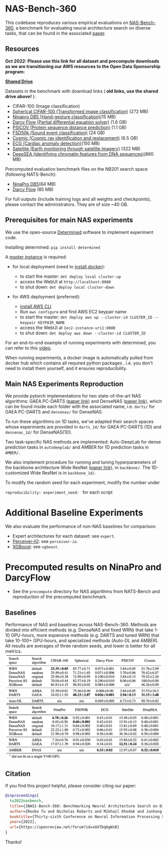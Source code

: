 # NAS-Bench-360

This codebase reproduces various empirical evaluations on [NAS-Bench-360](https://nb360.ml.cmu.edu/), a benchmark for evaluating neural architecture search on diverse tasks, that can be found in the associated [paper](https://arxiv.org/abs/2110.05668).

## Resources 
<b> Oct 2022: Please use this link for all dataset and precompute downloads as we are transitioning our AWS resources to the Open Data Sponsorship program:

[Shared Drive](https://drive.google.com/drive/folders/1OOp6UrCiP79mTIkCrUdjjHWDo8K0bJUw)  

</b>

Datasets in the benchmark with download links (<b> old links, use the shared drive above! </b>):
- CIFAR-100 (Image classification)
- [Spherical CIFAR-100 (Transformed image classification)](https://pde-xd.s3.amazonaws.com/spherical/s2_cifar100.gz) (272 MB)
- [Ninapro DB5 (Hand-gesture classification)](https://pde-xd.s3.amazonaws.com/ninapro/ninapro_train.npy)(15 MB)
- [Darcy Flow (Partial differential equation solver)](https://pde-xd.s3.amazonaws.com/piececonst_r421_N1024_smooth1.mat) (1.6 GB) 
- [PSICOV (Protein sequence distance prediction)](https://pde-xd.s3.amazonaws.com/protein.zip) (1.1 GB)
- [FSD50k (Sound event classification)](https://pde-xd.s3.amazonaws.com/audio/audio.zip) (24 GB)
- [Cosmic (Cosmic ray identification and replacement)](https://pde-xd.s3.amazonaws.com/cosmic/deepCR.ACS-WFC.train.tar) (6.5 GB)
- [ECG (Cardiac anomaly detection)](https://pde-xd.s3.amazonaws.com/ECG/challenge2017.pkl)(150 MB)
- [Satellite (Earth monitoring through satellite imagery)](https://pde-xd.s3.amazonaws.com/satellite/satellite_train.npy) (322 MB)
- [DeepSEA (identifying chromatin features from DNA sequences)](https://pde-xd.s3.amazonaws.com/deepsea/deepsea_filtered.npz)(860 MB)

Precomputed evaluation benchmark files on the NB201 search space (following NATS-Bench):
- [NinaPro DB5](https://drive.google.com/file/d/1y_Y3TbIE5rVhJ42hwIq6alUeMqlFr-bv/view?usp=sharing)(84 MB)
- [Darcy Flow](https://drive.google.com/file/d/1PXYdAjtuBz9aR4MMzbjYbVzojTQrfliU/view?usp=sharing) (85 MB)


For full outputs (include training logs and all weights and checkpoints), please contact the administrators. They are of size ~40 GB.
<!---
- [NinaPro DB5](https://pde-xd.s3.amazonaws.com/ninapro_precompute.zip)(46 GB)
- [Darcy Flow](https://pde-xd.s3.amazonaws.com/darcyflow_precompute.zip) (35.4 GB)
-->

## Prerequisites for main NAS experiments
We use the open-source [Determined](https://docs.determined.ai/latest/how-to/installation/aws.html?highlight=det%20deploy) 
software to implement experiment code. 

Installing determined: `pip install determined`

A [master instance](https://docs.determined.ai/latest/how-to/installation/deploy.html) is required:
- for local deployment (need to [install docker](https://docs.determined.ai/latest/how-to/installation/requirements.html#install-docker)):
  - to start the master: `det deploy local cluster-up`
  - access the WebUI at `http://localhost:8080`
  - to shut down: `det deploy local cluster-down`
    
- for AWS deployment (preferred):
  - [install AWS CLI](https://docs.aws.amazon.com/cli/latest/userguide/cli-chap-install.html)
  - Run `aws configure` and find AWS EC2 keypair name
  - to start the master: `det deploy aws up --cluster-id CLUSTER_ID --keypair KEYPAIR_NAME`
  - access the WebUI at `{ec2-instance-uri}:8080`
  - to shut down: `det deploy aws down --cluster-id CLUSTER_ID`
    
For an end-to-end example of running experiments with determined, you can refer to this [video](https://www.youtube.com/watch?v=htObOwwnhQk&t=394s).

When running experiments, a docker image is automatically pulled from docker hub which contains all required python packages
, i.e. you don't need to install them yourself, and it ensures reproducibility. 

## Main NAS Experiments Reproduction
We provide pytorch implementations for two state-of-the-art NAS algorithms: GAEA PC-DARTS ([paper link](https://arxiv.org/pdf/2004.07802.pdf))
and DenseNAS ([paper link](https://arxiv.org/abs/1906.09607)), 
which can be found inside each folder with the associated name, i.e. `darts/` for GAEA PC-DARTS 
and `densenas/` for DenseNAS.

To run these algorithms on 1D tasks, we've adapted their search spaces whose experiments are provided in `darts_1d/` for GAEA PC-DARTS (1D) and `densenas_1d/` for DenseNAS(1D). 

Two task-specific NAS methods are implemented: Auto-DeepLab for dense prediction tasks in `autodeeplab/` and AMBER for 1D prediction tasks in `AMBER/`.

We also implement procedure for running and tuning hyperparameters of the backbone architecture Wide ResNet ([paper link](http://arxiv.org/abs/1605.07146)), in `backbone/`. The 1D-customized Wide ResNet is in `backbone_1d/`.

To modify the random seed for each experiment, modify the number under 

`reproducibility: experiment_seed: ` for each script

# Additional Baseline Experiments
We also evaluate the performance of non-NAS baselines for comparison:
- Expert architectures for each dataset: see `expert`.
- [Perceiver-IO](https://arxiv.org/abs/2107.14795): see `perceiver-io`.
- [XGBoost](https://arxiv.org/abs/1603.02754?context=cs#): see `xgboost`.

# Precomputed results on NinaPro and DarcyFlow
- See the `precompute` directory for NAS algorithms from NATS-Bench and reproduction of the precomputed benchmark. 


## Baselines
Performance of NAS and baselines across NAS-Bench-360. Methods are divided into efficient methods (e.g. DenseNAS and fixed WRN) that take 1-10 GPU-hours, more expensive methods (e.g. DARTS and tuned WRN) that take 10-100+ GPU-hours, and specialized methods (Auto-DL and AMBER). All results are averages of three random seeds, and lower is better for all metrics.
![alt text](https://github.com/rtu715/NAS-Bench-360/blob/main/images/baselines.png)

## Citation
If you find this project helpful, please consider citing our paper:
```bibtex
@inproceedings{
  tu2022nasbench,
  title={{NAS}-Bench-360: Benchmarking Neural Architecture Search on Diverse Tasks},
  author={Renbo Tu and Nicholas Roberts and Mikhail Khodak and Junhong Shen and Frederic Sala and Ameet Talwalkar},
  booktitle={Thirty-sixth Conference on Neural Information Processing Systems Datasets and Benchmarks Track},
  year={2022},
  url={https://openreview.net/forum?id=xUXTbq6gWsB}
}
```
Thanks!
